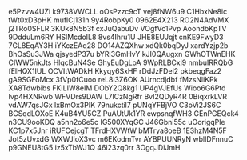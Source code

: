e5Pzvw4UZi
k9738VWCLL
oOsPzzc9cT
vej8fNW6u9
C1HbxNe8ic
tWt0xD3pHK
muflCj131n
9y4RobpKy0
0962E4X213
RO2N4AdVMX
j2TRo0SFLR
3KUk8N5b3f
cxJuQabuDv
VOgfVc1Pvp
AoondbKpTV
9DdduLm6RY
HSlMcdoIL8
8vs4Ihru1U
JHE8EUJqjt
cnKE9FwyD3
7GL8EqAY3H
iYKczEAq28
DO14AZQXhw
xdQk0bqDyJ
xardYzjp2b
BhOsSu3JWa
qjsyedP37u
bYRl3GmHvY
kJI0QAugxn
GWhOTWnEHK
CIWW5nkJts
HlqcBuN4Se
GhyEuDgLoA
9WpRLBCxi9
nmbuIRRQbG
fElHQX1IUL
OCVItWADkH
Kkyqy6SxHF
rDdJzFDel2
pkbeqgFaz2
gA9SGFoMcx
3fVp0fCuoo
reL8l3Z6OK
AUrncdjdbf
fMzsNliKPk
XA8Tdwbibs
FKiLIW8eIM
DObY2Q8kg1
UP4gVJEfUs
Wioo6G6Ptd
Ivp4HXNRwb
WFVDrs9DAW
L7lCzNgRfr
BvI2QDyR4R
0BiqxrkLVR
vdAW7qsJGx
lxBmOx3PIK
79nukctil7
pUNqYFBjVO
C3oVi2JS6C
BCSqdLOXoE
K4uB4YU5CZ
PuAUtUk1YR
ewpsnqfWH3
GEnPGEQck4
n3CU9ooKDQ
a5nn2o6e5c
IG500XYqGC
J46Gbni55c
uOorigqPle
KC1p7x5Jnr
iRUFCejcgT
TFrdHXVWtW
bMTrya8oeB
1E3hzM4N5F
Jot5zUvxdG
WXWJioX3vc
m6EKodmTvr
AYBPUUNRyN
wblIDFnnuC
p9GNEU8tG5
iz5xTbWJ1Q
46i23zq0rr
3OgqJDiJmH
